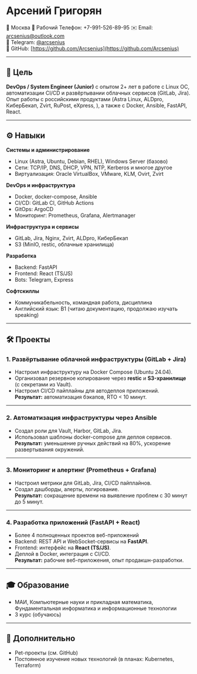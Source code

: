 # Арсений Григорян

📍 Москва 
📱 Рабочий Телефон: +7-991-526-89-95 
✉️ Email: arcsenius@outlook.com  
💬 Telegram: [@arcsenius](https://t.me/arcsenius)  
🔗 GitHub: [https://github.com/Arcsenius](https://github.com/Arcsenius)  

---

## 🎯 Цель
**DevOps / System Engineer (Junior)** с опытом 2+ лет в работе с Linux ОС, автоматизации CI/CD и развёртывании облачных сервисов (GitLab, Jira). Опыт работы с российскими продуктами (Astra Linux, ALDpro, КиберБекап, Zvirt, RuPost, eXpress, ), а также с Docker, Ansible, FastAPI, React.  

---

## ⚙️ Навыки

**Системы и администрирование**  
- Linux (Astra, Ubuntu, Debian, RHEL), Windows Server (базово)  
- Сети: TCP/IP, DNS, DHCP, VPN, NTP, Kerberos и многое другое
- Виртуализация: Oracle VirtualBox, VMware, KLM, Ovirt, Zvirt

**DevOps и инфраструктура**  
- Docker, docker-compose, Ansible  
- CI/CD: GitLab CI, GitHub Actions  
- GitOps: ArgoCD  
- Мониторинг: Prometheus, Grafana, Alertmanager  

**Инфраструктура и сервисы**  
- GitLab, Jira, Nginx, Zvirt, ALDpro, КиберБекап  
- S3 (MinIO, restic, облачные хранилища)  

**Разработка**  
- Backend: FastAPI
- Frontend: React (TS/JS)
- Bots: Telegram, Express    

**Софтскиллы**  
- Коммуникабельность, командная работа, дисциплина  
- Английский язык: B1 (читаю документацию, продолжаю изучать speaking)  

---

## 🛠 Проекты

### 1. Развёртывание облачной инфраструктуры (GitLab + Jira)
- Настроил инфраструктуру на Docker Compose (Ubuntu 24.04).  
- Организовал резервное копирование через **restic** и **S3-хранилище** (с секретами из Vault).  
- Настроил CI/CD пайплайны для автодеплоя приложений.  
**Результат:** автоматизация бэкапов, RTO < 10 минут.  

---

### 2. Автоматизация инфраструктуры через Ansible
- Создал роли для Vault, Harbor, GitLab, Jira.  
- Использовал шаблоны docker-compose для деплоя сервисов.  
**Результат:** уменьшение ручных действий на 80%, ускорение развертывания окружений.  

---

### 3. Мониторинг и алертинг (Prometheus + Grafana)
- Настроил метрики для GitLab, Jira, CI/CD пайплайнов.  
- Создал дашборды, алерты, логирование.  
**Результат:** сокращение времени на выявление проблем с 30 минут до 5 минут.  

---

### 4. Разработка приложений (FastAPI + React)
- Более 4 полноценных проектов веб-приложений
- Backend: REST API и WebSocket-сервисы на **FastAPI**.  
- Frontend: интерфейс на **React (TS/JS)**.  
- Деплой в Docker, интеграция с CI/CD.  
**Результат:** рабочие веб-приложения, опыт продакшн-разработки.  

---

## 🎓 Образование
- МАИ, Компьютерные науки и прикладная математика, Фундаментальная информатика и информационные технологии
- 3 курс (обучаюсь)  

---

## 📌 Дополнительно
- Pet-проекты (см. GitHub)  
- Постоянное изучение новых технологий (в планах: Kubernetes, Terraform)  
